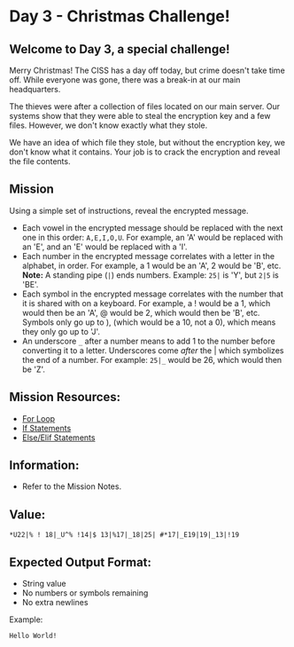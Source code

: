 # Day 3 - Christmas Challenge!

## Welcome to Day 3, a special challenge!

Merry Christmas! The CISS has a day off today, but crime doesn't take time off. While everyone was gone, there was a break-in at our main headquarters.

The thieves were after a collection of files located on our main server. Our systems show that they were able to steal the encryption key and a few files. However, we don't know exactly what they stole.

We have an idea of which file they stole, but without the encryption key, we don't know what it contains. Your job is to crack the encryption and reveal the file contents.

## Mission

Using a simple set of instructions, reveal the encrypted message.

- Each vowel in the encrypted message should be replaced with the next one in this order: ``A,E,I,O,U``. For example, an 'A' would be replaced with an 'E', and an 'E' would be replaced with a 'I'.
- Each number in the encrypted message correlates with a letter in the alphabet, in order. For example, a 1 would be an 'A', 2 would be 'B', etc. **Note:** A standing pipe (``|``) ends numbers. Example: ``25|`` is 'Y', but ``2|5`` is 'BE'.
- Each symbol in the encrypted message correlates with the number that it is shared with on a keyboard. For example, a ! would be a 1, which would then be an 'A', @ would be 2, which would then be 'B', etc. Symbols only go up to ), (which would be a 10, not a 0), which means they only go up to 'J'.
- An underscore ``_`` after a number means to add 1 to the number before converting it to a letter. Underscores come *after* the | which symbolizes the end of a number. For example: ``25|_`` would be 26, which would then be 'Z'.

## Mission Resources:

- [For Loop](https://github.com/MWCSC/documentation/blob/master/python/05-for-loop.md)
- [If Statements](https://github.com/MWCSC/documentation/blob/master/python/03-if-statement.md)
- [Else/Elif Statements](https://github.com/MWCSC/documentation/blob/master/python/04-else-statement.md)

## Information:

- Refer to the Mission Notes.

## Value:

``*U22|% ! 18|_U^% !14|$ 13|%17|_18|25| #*17|_E19|19|_13|!19``

## Expected Output Format:

- String value
- No numbers or symbols remaining
- No extra newlines

Example:

``Hello World!``
